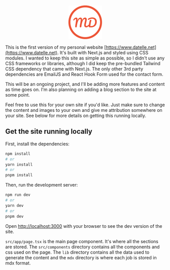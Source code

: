 <br />

<div style="text-align: center">

![logo.svg](public%2Flogo.svg)

</div>

This is the first version of my personal website [https://www.datelle.net](https://www.datelle.net).
It's built with Next.js and styled using CSS modules. I wanted to keep this site as simple as possible, so I didn't use
any CSS frameworks or libraries, although I did keep the pre-bundled Tailwind CSS dependency that came with Next.js.
The only other 3rd party dependencies are EmailJS and React Hook Form used for the contact form.

This will be an ongoing project, and I'll be adding more features and content as time goes on. I'm also planning on
adding a blog section to the site at some point.

Feel free to use this for your own site if you'd like. Just make sure to change the content and images to your own and
give me attribution somewhere on your site. See below for more details on getting this running locally.

## Get the site running locally

First, install the dependencies:

```bash
npm install
# or
yarn install
# or
pnpm install
```

Then, run the development server:

```bash
npm run dev
# or
yarn dev
# or
pnpm dev
```

Open [http://localhost:3000](http://localhost:3000) with your browser to see the dev version of the site.

`src/app/page.tsx` is the main page component. It's where all the sections are stored. The `src/components` directory contains
all the components and css used on the page. The `lib` directory contains all the data used to generate the content and the `mdx` directory
is where each job is stored in mdx format.
